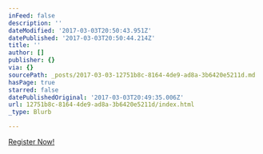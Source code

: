 ```yaml
---
inFeed: false
description: ''
dateModified: '2017-03-03T20:50:43.951Z'
datePublished: '2017-03-03T20:50:44.214Z'
title: ''
author: []
publisher: {}
via: {}
sourcePath: _posts/2017-03-03-12751b8c-8164-4de9-ad8a-3b6420e5211d.md
hasPage: true
starred: false
datePublishedOriginal: '2017-03-03T20:49:35.006Z'
url: 12751b8c-8164-4de9-ad8a-3b6420e5211d/index.html
_type: Blurb

---
```

[Register Now!][0]

[0]: https://attendee.gotowebinar.com/rt/8560101924052575747